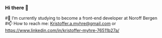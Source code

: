 ### Hi there 👋

#🔭 I’m currently studying to become a front-end developer at Noroff Bergen
#📫 How to reach me: Kristoffer.a.myhre@gmail.com or https://www.linkedin.com/in/kristoffer-myhre-76511b27a/


